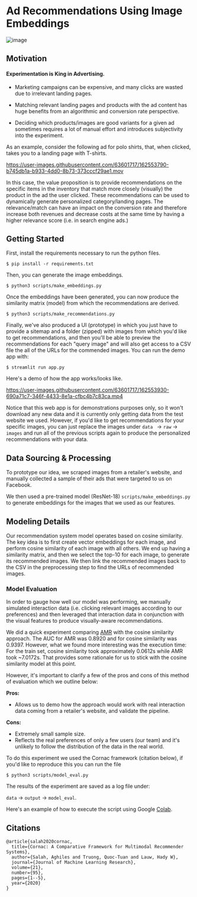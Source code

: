 # Ad Recommendations Using Image Embeddings
![image](https://www.wired.com/wp-content/uploads/2015/02/products.jpg)

## Motivation
#### Experimentation is King in Advertising.

* Marketing campaigns can be expensive, and many clicks are wasted due to irrelevant landing pages.

* Matching relevant landing pages and products with the ad content has huge benefits from an algorithmic and conversion rate perspective.

* Deciding which products/images are good variants for a given ad sometimes requires a lot of manual effort and introduces subjectivity into the experiment.

As an example, consider the following ad for polo shirts, that, when clicked, takes you to a landing page with T-shirts.

https://user-images.githubusercontent.com/63601717/162553790-b745db1a-b933-4dd0-8b73-373cccf29ae1.mov

In this case, the value proposition is to provide recommendations on the specific items in the inventory that match more closely (visually) the product in the ad the user clicked. These recommendations can be used to dynamically generate personalized category/landing pages. The relevance/match can have an impact on the conversion rate and therefore increase both revenues and decrease costs at the same time by having a higher relevance score (i.e. in search engine ads.)


## Getting Started

First, install the requirements necessary to run the python files.

```
$ pip install -r requirements.txt
```

Then, you can generate the image embeddings.

```
$ python3 scripts/make_embeddings.py
```

Once the embeddings have been generated, you can now produce the similarity matrix (model) from which the recommendations are derived.

```
$ python3 scripts/make_recommendations.py
```

Finally, we've also produced a UI (prototype) in which you just have to provide a sitemap and a folder (zipped) with images from which you'd like to get recommendations, and then you'll be able to preview the recommendations for each "query image" and will also get access to a CSV file the all of the URLs for the commended images. You can run the demo app with:

```
$ streamlit run app.py
```
Here's a demo of how the app works/looks like.

https://user-images.githubusercontent.com/63601717/162553930-690a71c7-346f-4433-8e1a-cfbc4b7c83ca.mp4

Notice that this web app is for demonstrations purposes only, so it won't download any new data and it is currently only getting data from the test website we used. However, if you'd like to get recommendations for your specific images, you can just replace the images under ```data ``` -> ```raw``` -> ```images``` and run all of the previous scripts again to produce the personalized recommendations with your data.


## Data Sourcing & Processing
To prototype our idea, we scraped images from a retailer's website, and manually collected a sample of their ads that were targeted to us on Facebook. 

We then used a pre-trained model (ResNet-18) `scripts/make_embeddings.py` to generate embeddings for the images that we used as our features.

## Modeling Details

Our recommendation system model operates based on cosine similarity. The key idea is to first create vector embeddings for each image, and perform cosine similarity of each image with all others. We end up having a similarity matrix, and then we select the top-10 for each image, to generate its recommended images. We then link the recommended images back to the CSV in the preprocessing step to find the URLs of recommended images.

### Model Evaluation

In order to gauge how well our model was performing, we manually simulated interaction data (i.e. clicking relevant images according to our preferences) and then leveraged that interaction data in conjunction with the visual features to produce visually-aware recommendations.

We did a quick experiment comparing [AMR](https://ieeexplore.ieee.org/document/8618394) with the cosine similarity approach. The AUC for AMR was 0.8920 and for cosine similarity was 0.9397. However, what we found more interesting was the execution time: For the train set, cosine similarity took approximately 0.0612s while AMR took ~7.0172s. That provides some rationale for us to stick with the cosine similarity model at this point. 

However, it's important to clarify a few of the pros and cons of this method of evaluation which we outline below:

**Pros:**

* Allows us to demo how the approach would work with real interaction data coming from a retailer's website, and validate the pipeline.​

**Cons:**
* Extremely small sample size.​
* Reflects the real preferences of only a few users (our team) and it's unlikely to follow the distribution of the data in the real world.


To do this experiment we used the Cornac framework (citation below), if you'd like to reproduce this you can run the file

```
$ python3 scripts/model_eval.py
```
The results of the experiment are saved as a log file under:

```data``` -> ```output``` -> ```model_eval```.

Here's an example of how to execute the script using Google [Colab](https://colab.research.google.com/drive/1cv_4sS1to6i7bFC6Xg14DCKSMjJbrrA3?usp=sharing).

## Citations

```
@article{salah2020cornac,
  title={Cornac: A Comparative Framework for Multimodal Recommender Systems},
  author={Salah, Aghiles and Truong, Quoc-Tuan and Lauw, Hady W},
  journal={Journal of Machine Learning Research},
  volume={21},
  number={95},
  pages={1--5},
  year={2020}
}

```
